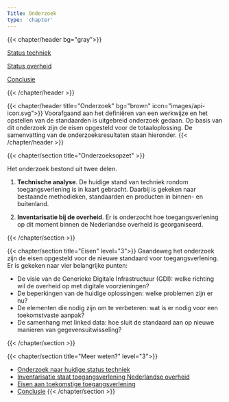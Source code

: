 ```yaml
---
Title: Onderzoek
type: 'chapter'
---
```


{{< chapter/header bg="gray">}}

<div class="section-navigation-selected utrecht-paragraph pt-1 section-navigation">
   <p>
      <a href="status_techniek">Status techniek</a>
   </p>
</div>
<div class="utrecht-paragraph pt-1 section-navigation">
   <p>
      <a href="status_nl_overheid">Status overheid</a>
   </p>
</div>
<div class="utrecht-paragraph pt-1 section-navigation">
   <p>
      <a href="conclusie.md">Conclusie</a>
   </p>
</div>

{{< /chapter/header >}}

{{< chapter/header title="Onderzoek" bg="brown" icon="images/api-icon.svg">}}
Voorafgaand aan het definiëren van een werkwijze en het opstellen van de standaarden is uitgebreid onderzoek gedaan. Op basis van dit onderzoek zijn de eisen opgesteld voor de totaaloplossing. De samenvatting van de onderzoeksresultaten staan hieronder.
{{< /chapter/header >}}

{{< chapter/section title="Onderzoeksopzet" >}}

Het onderzoek bestond uit twee delen.

1.	**Technische analyse**.
De huidige stand van techniek rondom toegangsverlening is in kaart gebracht. Daarbij is gekeken naar bestaande methodieken, standaarden en producten in binnen- en buitenland.

2. **Inventarisatie bij de overheid**.
Er is onderzocht hoe toegangsverlening op dit moment binnen de Nederlandse overheid is georganiseerd.

{{< /chapter/section >}}

{{< chapter/section title="Eisen" level="3">}}
Gaandeweg het onderzoek zijn de eisen opgesteld voor de nieuwe standaard voor toegangsverlening. Er is gekeken naar vier belangrijke punten:

- De visie van de Generieke Digitale Infrastructuur (GDI): welke richting wil de overheid op met digitale voorzieningen?
- De beperkingen van de huidige oplossingen: welke problemen zijn er nu?
- De elementen die nodig zijn om te verbeteren: wat is er nodig voor een toekomstvaste aanpak?
- De samenhang met linked data: hoe sluit de standaard aan op nieuwe manieren van gegevensuitwisseling?

{{< /chapter/section >}}

{{< chapter/section title="Meer weten?" level="3">}}

- [Onderzoek naar huidige status techniek](status_techniek)
- [Inventarisatie staat toegangsverlening Nederlandse overheid](status_nl_overheid)
- [Eisen aan toekomstige toegangsverlening](eisen_aan_de_oplossing)
- [Conclusie](conclusie)
{{< /chapter/section >}}

